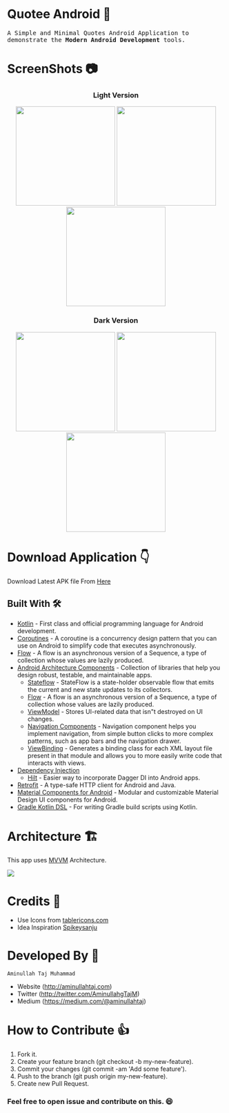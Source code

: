 # Quotee Android 📑
<samp>
A Simple and Minimal Quotes Android Application to demonstrate the <b>Modern Android Development</b> tools.
</samp>
  
# ScreenShots 📷  
<div align="center">
  <h3> Light Version </h3>
  <img src="https://github.com/wajahatkarim3/Imagine/blob/main/screenshots/PopularPhotosDay.png" width="230px"/> 
  <img src="https://github.com/wajahatkarim3/Imagine/blob/main/screenshots/PhotoDetailsDay.png" width="230px" /> 
  <img src="https://github.com/wajahatkarim3/Imagine/blob/main/screenshots/SearchResultsDay.png" width="230px" /><br>
    
  <h3> Dark Version </h3>
  <img src="https://github.com/wajahatkarim3/Imagine/blob/main/screenshots/PopularPhotosDay.png" width="230px"/> 
  <img src="https://github.com/wajahatkarim3/Imagine/blob/main/screenshots/PhotoDetailsDay.png" width="230px" /> 
  <img src="https://github.com/wajahatkarim3/Imagine/blob/main/screenshots/SearchResultsDay.png" width="230px" /><br>
</div>

# Download Application 👇  
  Download Latest APK file From [Here]()

## Built With 🛠

- [Kotlin](https://kotlinlang.org/) - First class and official programming language for Android
  development.
- [Coroutines](https://kotlinlang.org/docs/reference/coroutines-overview.html) - A coroutine is a
  concurrency design pattern that you can use on Android to simplify code that executes
  asynchronously.
- [Flow](https://kotlinlang.org/docs/reference/coroutines/flow.html) - A flow is an asynchronous
  version of a Sequence, a type of collection whose values are lazily produced.
- [Android Architecture Components](https://developer.android.com/topic/libraries/architecture) -
  Collection of libraries that help you design robust, testable, and maintainable apps.
  - [Stateflow](https://developer.android.com/kotlin/flow/stateflow-and-sharedflow) - StateFlow is a
    state-holder observable flow that emits the current and new state updates to its collectors.
  - [Flow](https://kotlinlang.org/docs/reference/coroutines/flow.html) - A flow is an asynchronous
    version of a Sequence, a type of collection whose values are lazily produced.
  - [ViewModel](https://developer.android.com/topic/libraries/architecture/viewmodel) - Stores
    UI-related data that isn"t destroyed on UI changes.
  - [Navigation Components](https://developer.android.com/guide/navigation) - Navigation component helps you implement navigation, from simple button clicks to more complex patterns, such as app bars and the navigation drawer.
  - [ViewBinding](https://developer.android.com/topic/libraries/view-binding) - Generates a binding class for each XML layout file present in that module and allows you to more easily write code that interacts with views.
- [Dependency Injection](https://developer.android.com/training/dependency-injection)
  - [Hilt](https://dagger.dev/hilt) - Easier way to incorporate Dagger DI into Android apps.
- [Retrofit](https://square.github.io/retrofit/) - A type-safe HTTP client for Android and Java.
- [Material Components for Android](https://github.com/material-components/material-components-android) - Modular and customizable Material Design UI components for Android.
- [Gradle Kotlin DSL](https://docs.gradle.org/current/userguide/kotlin_dsl.html) - For writing Gradle build scripts using Kotlin.


# Architecture 🏗️
This app uses [MVVM](https://developer.android.com/topic/architecture) Architecture.

<img src="https://developer.android.com/topic/libraries/architecture/images/final-architecture.png"/>

# Credits 🙏
- Use Icons from [tablericons.com](https://tablericons.com)
- Idea Inspiration [Spikeysanju](https://github.com/Spikeysanju/)

# Developed By 👨

```
Aminullah Taj Muhammad
```
- Website (http://aminullahtaj.com)
- Twitter (http://twitter.com/AminullahgTajM)
- Medium (https://medium.com/@aminullahtaj)

#  How to Contribute 👍
1. Fork it.
2. Create your feature branch (git checkout -b my-new-feature).
3. Commit your changes (git commit -am 'Add some feature').
4. Push to the branch (git push origin my-new-feature).
5. Create new Pull Request.

### Feel free to open issue and contribute on this. :smile:

